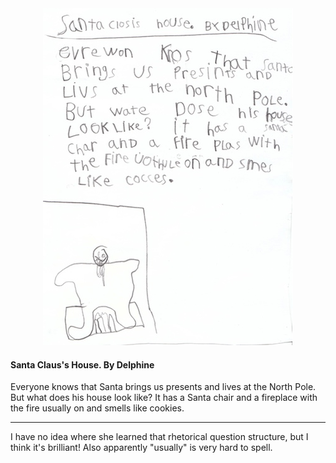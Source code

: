 <!--
.. title: Delphine Writes About Santa
.. date: 2009-10-28 16:11:21
.. author: Amy Brown
-->

<center>
<img src="/images/delphine/writes/santa.jpg" 
     alt="Delphine Writes About Santa" 
     />
</center>

#### Santa Claus's House. By Delphine

Everyone knows that Santa brings us presents and lives at the North Pole.
But what does his house look like? It has a Santa chair and
a fireplace with the fire usually on and smells like cookies.

---

I have no idea where she learned that rhetorical question structure,
but I think it's brilliant! Also apparently "usually" is very hard
to spell.


